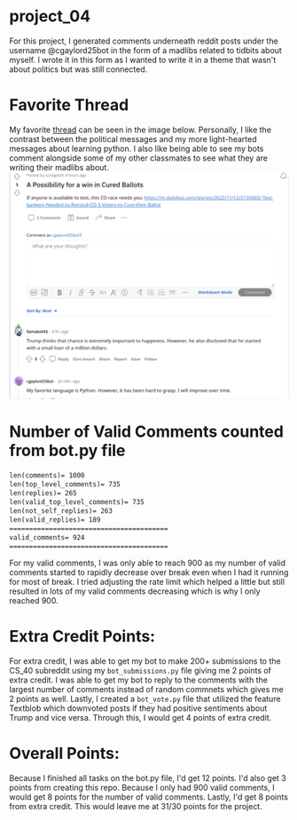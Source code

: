 # project_04

For this project, I generated comments underneath reddit posts under the username @cgaylord25bot in the form of a madlibs related to tidbits about myself. I wrote it in this form as I wanted to write it in a theme that wasn't about politics but was still connected.

# Favorite Thread

My favorite [thread](https://www.reddit.com/r/cs40_2022fall/comments/z6ml34/a_possibility_for_a_win_in_cured_ballots/) can be seen in the image below. Personally, I like the contrast between the political messages and my more light-hearted messages about learning python. I also like being able to see my bots comment alongside some of my other classmates to see what they are writing their madlibs about. ![Favorite Thread](https://raw.githubusercontent.com/cyrusg645/project_04/main/favorite_thread.png)

# Number of Valid Comments counted from bot.py file
```
len(comments)= 1000
len(top_level_comments)= 735
len(replies)= 265
len(valid_top_level_comments)= 735
len(not_self_replies)= 263
len(valid_replies)= 189
========================================
valid_comments= 924
========================================
```

For my valid comments, I was only able to reach 900 as my number of valid comments started to rapidly decrease over break even when I had it running for most of break. I tried adjusting the rate limit which helped a little but still resulted in lots of my valid comments decreasing which is why I only reached 900. 

# Extra Credit Points:

For extra credit, I was able to get my bot to make 200+ submissions to the CS_40 subreddit using my ```bot_submissions.py``` file giving me 2 points of extra credit. I was able to get my bot to reply to the comments with the largest number of comments instead of random commnets which gives me 2 points as well. Lastly, I created a ```bot_vote.py``` file that utilized the feature Textblob which downvoted posts if they had positive sentiments about Trump and vice versa. Through this, I would get 4 points of extra credit. 

# Overall Points:

Because I finished all tasks on the bot.py file, I'd get 12 points. I'd also get 3 points from creating this repo. Because I only had 900 valid comments, I would get 8 points for the number of valid comments. Lastly, I'd get 8 points from extra credit. This would leave me at 31/30 points for the project. 
